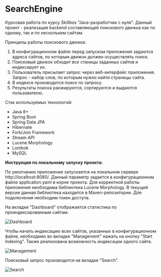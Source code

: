 # SearchEngine
Курсовая работа по курсу Skillbox "Java-разработчик с нуля".
Данный проект - реализация backend составляющей поискового движка как по одному, так и по нескольким сайтам.

Принципы работы поискового движка:
1. В конфигурационном файле перед запуском приложения задаются адреса сайтов, по которым движок должен осуществлять поиск.
2. Поисковый движок обходит все станицы заданных сайтов и индексирует их.
3. Пользователь присылает запрос через веб-интерфейс приложения. Запрос - набор слов, по которым нужно найти страницы сайта.
4. В индексе производится поиск по запросу.
5. Результаты поиска ранжируются, сортируются и выдаются пользователю.

Стэк используемых технологий:

* Java 8+
* Spring Boot
* Spring Data JPA
* Hibernate
* Fork/Join Framework
* Stream API
* Lucene Morphology
* Lombok
* MySQL


<b>Инструкция по локальному запуску проекта:</b>

По умолчанию приложение запускается на локальном сервере http://localhost:8080/. Данный параметр задается в конфигурационном файле application.yaml
в корне проекта. Для корректной работы приложения необходима библиотека Lucene Morphology. В текущей версии данная библиотека находится в Maven-репозитории. Для подключения необходим токен доступа.

На вкладке "Dashboard" отображается статистика по проиндексированным сайтам.

![Dashboard](https://user-images.githubusercontent.com/69419608/216474058-9f84f912-fffe-4379-8b35-81cb6294ee8f.jpg)

Чтобы начать индексацию всех сайтов, указанных в конфигурационном файле, необходимо во вкладке "Management" нажать на кнопку "Start Indexing".
Также реализована возможность индексации одного сайта.

![Management](https://user-images.githubusercontent.com/69419608/216475460-d94b79c8-d1a8-453c-ab90-4be3f615da28.jpg)

Поисковый запрос производится на вкладке "Search".

![Search](https://user-images.githubusercontent.com/69419608/216476041-263c03ef-d38b-440f-9fb4-b6155046d105.jpg)